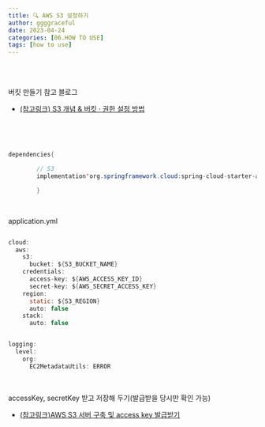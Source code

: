 ```yaml
---
title: 🔍 AWS S3 설정하기
author: ggggraceful
date: 2023-04-24
categories: [06.HOW TO USE]
tags: [how to use]
---
```


<br/>
<br/>

버킷 만들기 참고 블로그

- [(참고링크) S3 개념 & 버킷 · 권한 설정 방법](https://inpa.tistory.com/entry/AWS-%F0%9F%93%9A-S3-%EB%B2%84%ED%82%B7-%EC%83%9D%EC%84%B1-%EC%82%AC%EC%9A%A9%EB%B2%95-%EC%8B%A4%EC%A0%84-%EA%B5%AC%EC%B6%95)

<br/>
<br/>

```java

dependencies{

		// S3
		implementation'org.springframework.cloud:spring-cloud-starter-aws:2.2.6.RELEASE'

		}
```
<br/>

application.yml
```java

cloud:
  aws:
    s3:
      bucket: ${S3_BUCKET_NAME}
    credentials:
      access-key: ${AWS_ACCESS_KEY_ID}
      secret-key: ${AWS_SECRET_ACCESS_KEY}
    region:
      static: ${S3_REGION}
      auto: false
    stack:
      auto: false


logging:
  level:
    org:
      EC2MetadataUtils: ERROR

```

<br/>


accessKey, secretKey 받고 저장해 두기(발급받을 당시만 확인 가능) 

- [(참고링크)AWS S3 서버 구축 및 access key 발급받기](https://loy124.tistory.com/204)

<br/>
<br/>
